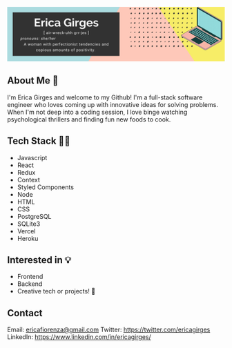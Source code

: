 ![Banner | Erica Girges](./github-banner.png)

## About Me 👋
I'm Erica Girges and welcome to my Github! I'm a full-stack software engineer who loves coming up with innovative ideas for solving problems. When I'm not deep into a coding session, I love binge watching psychological thrillers and finding fun new foods to cook. 

## Tech Stack 👩‍💻
- Javascript
- React
- Redux
- Context
- Styled Components
- Node
- HTML
- CSS
- PostgreSQL
- SQLite3
- Vercel
- Heroku

## Interested in 💡
- Frontend
- Backend
- Creative tech or projects! 🌼

## Contact
Email: ericafiorenza@gmail.com
Twitter: https://twitter.com/ericagirges
LinkedIn: https://www.linkedin.com/in/ericagirges/


